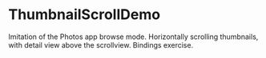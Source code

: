 #  ThumbnailScrollDemo

Imitation of the Photos app browse mode. Horizontally scrolling thumbnails, with detail view above the scrollview. Bindings exercise.
